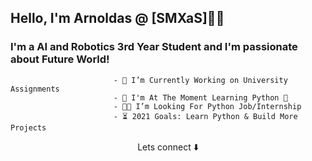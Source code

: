 ## Hello, I'm Arnoldas @ [SMXaS]👨‍💻

### I'm a AI and Robotics  3rd Year Student and I'm passionate about Future World!

                           - 🔨 I’m Currently Working on University Assignments
                           - 📗 I'm At The Moment Learning Python 🐍
                           - 👨‍🎓 I’m Looking For Python Job/Internship
                           - ⏳ 2021 Goals: Learn Python & Build More Projects

<p align="center">
Lets connect ⬇️
</p>
